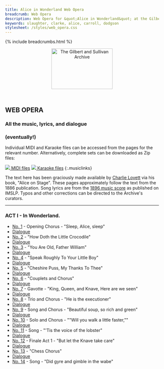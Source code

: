 ```yaml
---
title: Alice in Wonderland Web Opera
breadcrumb: Web Opera
description: Web Opera for &quot;Alice in Wonderland&quot; at the Gilbert and Sullivan Archive
keywords: slaughter, clarke, alice, carroll, dodgson
stylesheet: /styles/web_opera.css
---
```


{% include breadcrumbs.html %}
<header>
    <a href="../../index.html"><img src="https://gsarchive.net/layout/images/logo3sm.jpg" alt="The Gilbert and Sullivan Archive" width="200" height="133" border="0"></a>
    <div class=titlecard style="background-color: #ffffcc; background-image: url(../graphics/title.gif)" title="Alice in Wonderland"></div>
</header>

## WEB OPERA

### All the music, lyrics, and dialogue
### (eventually!)

Individual MIDI and Karaoke files can be accessed from the pages for the relevant number.
Alternatively, complete sets can be downloaded as Zip files:

[ ![](/layout/images/midi.gif) MIDI files](../alice/alice_midi.zip)
[ ![](/layout/images/midi_karaoke.gif) Karaoke files](../alice/alice_karaoke.zip)
{:.musiclinks}

The text here has been graciously made available by [Charlie Lovett](https://charlielovett.com/) via his
book, "Alice on Stage". These pages approximately follow the text from the 1886 publication. Song lyrics
are from the [1896 music score](https://imslp.org/wiki/Alice_in_Wonderland_%28Slaughter%2C_Walter%29) as
published on IMSLP. Typos and other corrections can be directed to the Archive's curators.

-----

### ACT I - In Wonderland.

* [No. 1](aiw01.html) - Opening Chorus - "Sleep, Alice, sleep"
* [Dialogue](aiw01d.html)
* [No. 2](aiw02.html) - "How Doth the Little Crocodile"
* [Dialogue](aiw02d.html)
* [No. 3](aiw03.html) - "You Are Old, Father William"
* [Dialogue](aiw03d.html)
* [No. 4](aiw04.html) - "Speak Roughly To Your Little Boy"
* [Dialogue](aiw04d.html)
* [No. 5](aiw05.html) - "Cheshire Puss, My Thanks To Thee"
* [Dialogue](aiw05d.html)
* [No. 6](aiw06.html) - "Couplets and Chorus"
* [Dialogue](aiw06d.html)
* [No. 7](aiw07.html) - Gavotte - "King, Queen, and Knave, Here are we seen"
* [Dialogue](aiw07d.html)
* [No. 8](aiw08.html) - Trio and Chorus - "He is the executioner"
* [Dialogue](aiw08d.html)
* [No. 9](aiw09.html) - Song and Chorus - "Beautiful soup, so rich and green"
* [Dialogue](aiw09d.html)
* [No. 10](aiw10.html) - Solo and Chorus - ""Will you walk a little faster,""
* [Dialogue](aiw10d.html)
* [No. 11](aiw11.html) - Song - "'Tis the voice of the lobster"
* [Dialogue](aiw11d.html)
* [No. 12](aiw12.html) - Finale Act 1 - "But let the Knave take care"
* [Dialogue](aiw12d.html)
* [No. 13](aiw13.html) - "Chess Chorus"
* [Dialogue](aiw13d.html)
* [No. 14](aiw14.html) - Song - "Did gyre and gimble in the wabe"
